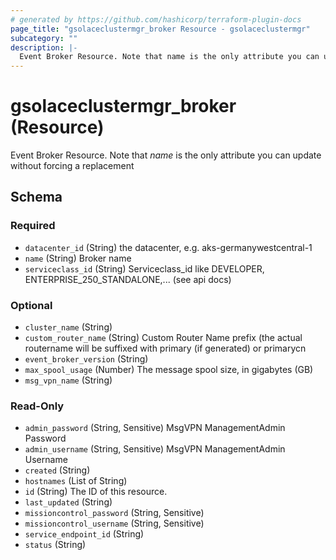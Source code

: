 ```yaml
---
# generated by https://github.com/hashicorp/terraform-plugin-docs
page_title: "gsolaceclustermgr_broker Resource - gsolaceclustermgr"
subcategory: ""
description: |-
  Event Broker Resource. Note that name is the only attribute you can update without forcing a replacement
---
```


# gsolaceclustermgr_broker (Resource)

Event Broker Resource. Note that *name* is the only attribute you can update without forcing a replacement



<!-- schema generated by tfplugindocs -->
## Schema

### Required

- `datacenter_id` (String) the datacenter, e.g. aks-germanywestcentral-1
- `name` (String) Broker name
- `serviceclass_id` (String) Serviceclass_id like DEVELOPER, ENTERPRISE_250_STANDALONE,... (see api docs)

### Optional

- `cluster_name` (String)
- `custom_router_name` (String) Custom Router Name prefix (the actual routername will be suffixed with primary (if generated) or primarycn
- `event_broker_version` (String)
- `max_spool_usage` (Number) The message spool size, in gigabytes (GB)
- `msg_vpn_name` (String)

### Read-Only

- `admin_password` (String, Sensitive) MsgVPN ManagementAdmin Password
- `admin_username` (String, Sensitive) MsgVPN ManagementAdmin Username
- `created` (String)
- `hostnames` (List of String)
- `id` (String) The ID of this resource.
- `last_updated` (String)
- `missioncontrol_password` (String, Sensitive)
- `missioncontrol_username` (String, Sensitive)
- `service_endpoint_id` (String)
- `status` (String)
